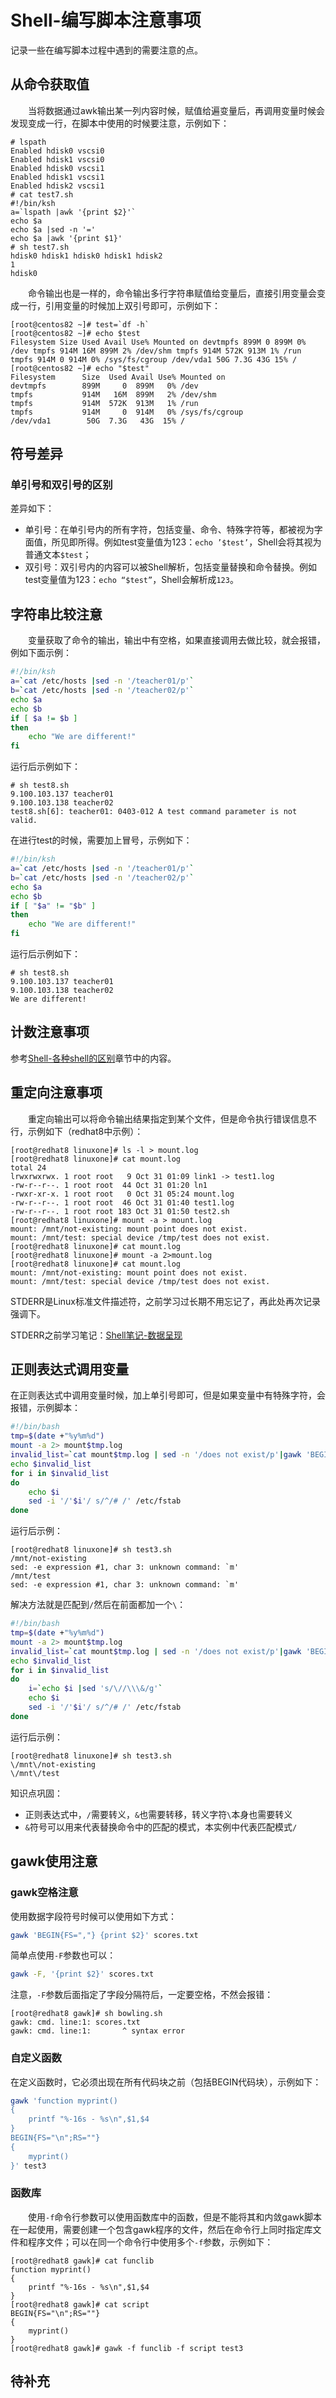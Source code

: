 # Shell-编写脚本注意事项
记录一些在编写脚本过程中遇到的需要注意的点。
## 从命令获取值
&#8195;&#8195;当将数据通过awk输出某一列内容时候，赋值给遍变量后，再调用变量时候会发现变成一行，在脚本中使用的时候要注意，示例如下：
```
# lspath
Enabled hdisk0 vscsi0
Enabled hdisk1 vscsi0
Enabled hdisk0 vscsi1
Enabled hdisk1 vscsi1
Enabled hdisk2 vscsi1
# cat test7.sh
#!/bin/ksh
a=`lspath |awk '{print $2}'`
echo $a
echo $a |sed -n '='
echo $a |awk '{print $1}'
# sh test7.sh
hdisk0 hdisk1 hdisk0 hdisk1 hdisk2
1
hdisk0
```
&#8195;&#8195;命令输出也是一样的，命令输出多行字符串赋值给变量后，直接引用变量会变成一行，引用变量的时候加上双引号即可，示例如下：
```
[root@centos82 ~]# test=`df -h`
[root@centos82 ~]# echo $test
Filesystem Size Used Avail Use% Mounted on devtmpfs 899M 0 899M 0% /dev tmpfs 914M 16M 899M 2% /dev/shm tmpfs 914M 572K 913M 1% /run tmpfs 914M 0 914M 0% /sys/fs/cgroup /dev/vda1 50G 7.3G 43G 15% / 
[root@centos82 ~]# echo "$test"
Filesystem      Size  Used Avail Use% Mounted on
devtmpfs        899M     0  899M   0% /dev
tmpfs           914M   16M  899M   2% /dev/shm
tmpfs           914M  572K  913M   1% /run
tmpfs           914M     0  914M   0% /sys/fs/cgroup
/dev/vda1        50G  7.3G   43G  15% /
```
## 符号差异
### 单引号和双引号的区别
差异如下：
- 单引号：在单引号内的所有字符，包括变量、命令、特殊字符等，都被视为字面值，所见即所得。例如test变量值为123：`echo ’$test’`，Shell会将其视为普通文本`$test`；
- 双引号：双引号内的内容可以被Shell解析，包括变量替换和命令替换。例如test变量值为123：`echo “$test”`，Shell会解析成`123`。

## 字符串比较注意
&#8195;&#8195;变量获取了命令的输出，输出中有空格，如果直接调用去做比较，就会报错，例如下面示例：
```sh
#!/bin/ksh
a=`cat /etc/hosts |sed -n '/teacher01/p'`
b=`cat /etc/hosts |sed -n '/teacher02/p'`
echo $a
echo $b
if [ $a != $b ]
then
    echo "We are different!"
fi
```
运行后示例如下：
```
# sh test8.sh
9.100.103.137 teacher01
9.100.103.138 teacher02
test8.sh[6]: teacher01: 0403-012 A test command parameter is not valid.
```
在进行test的时候，需要加上冒号，示例如下：
```sh
#!/bin/ksh
a=`cat /etc/hosts |sed -n '/teacher01/p'`
b=`cat /etc/hosts |sed -n '/teacher02/p'`
echo $a
echo $b
if [ "$a" != "$b" ]
then
    echo "We are different!"
fi
```
运行后示例如下：
```
# sh test8.sh
9.100.103.137 teacher01
9.100.103.138 teacher02
We are different!
```
## 计数注意事项
参考[Shell-各种shell的区别](https://big1000.com/09-Shell%E8%84%9A%E6%9C%AC/03-Shell_AIX%E8%84%9A%E6%9C%AC/01-Shell-%E5%90%84%E7%A7%8Dshell%E7%9A%84%E5%8C%BA%E5%88%AB.html)章节中的内容。

## 重定向注意事项
&#8195;&#8195;重定向输出可以将命令输出结果指定到某个文件，但是命令执行错误信息不行，示例如下（redhat8中示例）：
```
[root@redhat8 linuxone]# ls -l > mount.log
[root@redhat8 linuxone]# cat mount.log
total 24
lrwxrwxrwx. 1 root root   9 Oct 31 01:09 link1 -> test1.log
-rw-r--r--. 1 root root  44 Oct 31 01:20 ln1
-rwxr-xr-x. 1 root root   0 Oct 31 05:24 mount.log
-rw-r--r--. 1 root root  46 Oct 31 01:40 test1.log
-rw-r--r--. 1 root root 183 Oct 31 01:50 test2.sh
[root@redhat8 linuxone]# mount -a > mount.log
mount: /mnt/not-existing: mount point does not exist.
mount: /mnt/test: special device /tmp/test does not exist.
[root@redhat8 linuxone]# cat mount.log
[root@redhat8 linuxone]# mount -a 2>mount.log
[root@redhat8 linuxone]# cat mount.log
mount: /mnt/not-existing: mount point does not exist.
mount: /mnt/test: special device /tmp/test does not exist.
```
STDERR是Linux标准文件描述符，之前学习过长期不用忘记了，再此处再次记录强调下。

STDERR之前学习笔记：[Shell笔记-数据呈现](https://ebook.big1000.com/09-Shell%E8%84%9A%E6%9C%AC/01-Shell%E5%AD%A6%E4%B9%A0%E7%AC%94%E8%AE%B0/05-Shell%E7%AC%94%E8%AE%B0-%E6%95%B0%E6%8D%AE%E5%91%88%E7%8E%B0.html)

## 正则表达式调用变量
在正则表达式中调用变量时候，加上单引号即可，但是如果变量中有特殊字符，会报错，示例脚本：
```sh
#!/bin/bash
tmp=$(date +"%y%m%d")
mount -a 2> mount$tmp.log
invalid_list=`cat mount$tmp.log | sed -n '/does not exist/p'|gawk 'BEGIN{FS=": "}{print $2}'`
echo $invalid_list
for i in $invalid_list
do
    echo $i
    sed -i '/'$i'/ s/^/# /' /etc/fstab
done
```
运行后示例：
```
[root@redhat8 linuxone]# sh test3.sh
/mnt/not-existing
sed: -e expression #1, char 3: unknown command: `m'
/mnt/test
sed: -e expression #1, char 3: unknown command: `m'
```
解决方法就是匹配到`/`然后在前面都加一个`\`：
```sh
#!/bin/bash
tmp=$(date +"%y%m%d")
mount -a 2> mount$tmp.log
invalid_list=`cat mount$tmp.log | sed -n '/does not exist/p'|gawk 'BEGIN{FS=": "}{print $2}'`
echo $invalid_list
for i in $invalid_list
do
    i=`echo $i |sed 's/\//\\\&/g'`
    echo $i
    sed -i '/'$i'/ s/^/# /' /etc/fstab
done
```
运行后示例：
```
[root@redhat8 linuxone]# sh test3.sh
\/mnt\/not-existing
\/mnt\/test
```
知识点巩固：
- 正则表达式中，`/`需要转义，`&`也需要转移，转义字符`\`本身也需要转义
- `&`符号可以用来代表替换命令中的匹配的模式，本实例中代表匹配模式`/`

## gawk使用注意
### gawk空格注意
使用数据字段符号时候可以使用如下方式：
```sh
gawk 'BEGIN{FS=","} {print $2}' scores.txt
```
简单点使用`-F`参数也可以：
```sh
gawk -F, '{print $2}' scores.txt
```
注意，`-F`参数后面指定了字段分隔符后，一定要空格，不然会报错：
```
[root@redhat8 gawk]# sh bowling.sh
gawk: cmd. line:1: scores.txt
gawk: cmd. line:1:       ^ syntax error
```
### 自定义函数
在定义函数时，它必须出现在所有代码块之前（包括BEGIN代码块），示例如下：
```sh
gawk 'function myprint()
{
    printf "%-16s - %s\n",$1,$4
}
BEGIN{FS="\n";RS=""}
{
    myprint()
}' test3
```
### 函数库
&#8195;&#8195;使用`-f`命令行参数可以使用函数库中的函数，但是不能将其和内敛gawk脚本在一起使用，需要创建一个包含gawk程序的文件，然后在命令行上同时指定库文件和程序文件；可以在同一个命令行中使用多个`-f`参数，示例如下：
```
[root@redhat8 gawk]# cat funclib
function myprint()
{
    printf "%-16s - %s\n",$1,$4
}
[root@redhat8 gawk]# cat script
BEGIN{FS="\n";RS=""}
{
	myprint()
}
[root@redhat8 gawk]# gawk -f funclib -f script test3
```
## 待补充

